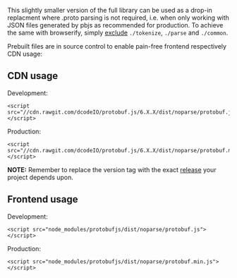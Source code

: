 This slightly smaller version of the full library can be used as a drop-in replacment where .proto parsing is not required, i.e. when only working with JSON files generated by pbjs as recommended for production. To achieve the same with browserify, simply [exclude](https://github.com/substack/browserify-handbook#excluding) `./tokenize`, `./parse` and `./common`.

Prebuilt files are in source control to enable pain-free frontend respectively CDN usage:

CDN usage
---------

Development:
```
<script src="//cdn.rawgit.com/dcodeIO/protobuf.js/6.X.X/dist/noparse/protobuf.js"></script>
```

Production:
```
<script src="//cdn.rawgit.com/dcodeIO/protobuf.js/6.X.X/dist/noparse/protobuf.min.js"></script>
```

**NOTE:** Remember to replace the version tag with the exact [release](https://github.com/dcodeIO/protobuf.js/tags) your project depends upon.

Frontend usage
--------------

Development:
```
<script src="node_modules/protobufjs/dist/noparse/protobuf.js"></script>
```

Production:
```
<script src="node_modules/protobufjs/dist/noparse/protobuf.min.js"></script>
```
